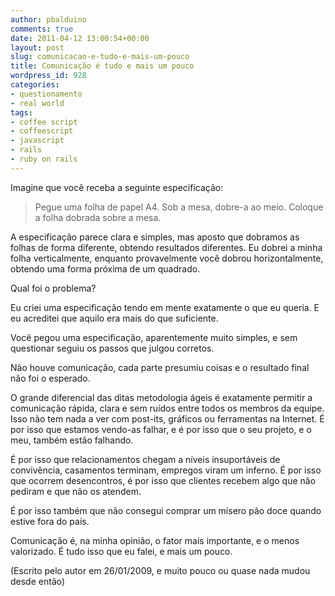 ```yaml
---
author: pbalduino
comments: true
date: 2011-04-12 13:00:54+00:00
layout: post
slug: comunicacao-e-tudo-e-mais-um-pouco
title: Comunicação é tudo e mais um pouco
wordpress_id: 928
categories:
- questionamento
- real world
tags:
- coffee script
- coffeescript
- javascript
- rails
- ruby on rails
---
```


Imagine que você receba a seguinte especificação:


> Pegue uma folha de papel A4. Sob a mesa, dobre-a ao meio. Coloque a folha dobrada sobre a mesa.


A especificação parece clara e simples, mas aposto que dobramos as folhas de forma diferente, obtendo resultados diferentes. Eu dobrei a minha folha verticalmente, enquanto provavelmente você dobrou horizontalmente, obtendo uma forma próxima de um quadrado.

Qual foi o problema?

Eu criei uma especificação tendo em mente exatamente o que eu queria. E eu acreditei que aquilo era mais do que suficiente.

Você pegou uma especificação, aparentemente muito simples, e sem questionar seguiu os passos que julgou corretos.

Não houve comunicação, cada parte presumiu coisas e o resultado final não foi o esperado.

O grande diferencial das ditas metodologia ágeis é exatamente permitir a comunicação rápida, clara e sem ruídos entre todos os membros da equipe. Isso não tem nada a ver com post-its, gráficos ou ferramentas na Internet. É por isso que estamos vendo-as falhar, e é por isso que o seu projeto, e o meu, também estão falhando.

É por isso que relacionamentos chegam a níveis insuportáveis de convivência, casamentos terminam, empregos viram um inferno. É por isso que ocorrem desencontros, é por isso que clientes recebem algo que não pediram e que não os atendem.

É por isso também que não consegui comprar um mísero pão doce quando estive fora do país.

Comunicação é, na minha opinião, o fator mais importante, e o menos valorizado. É tudo isso que eu falei, e mais um pouco.

(Escrito pelo autor em 26/01/2009, e muito pouco ou quase nada mudou desde então)
